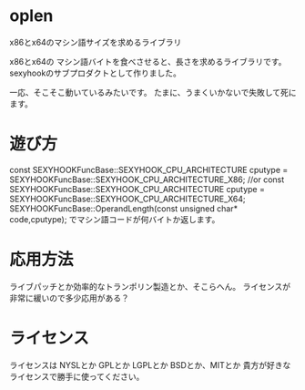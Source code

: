 oplen
=====

x86とx64のマシン語サイズを求めるライブラリ

x86とx64の マシン語バイトを食べさせると、長さを求めるライブラリです。
sexyhookのサブプロダクトとして作りました。

一応、そこそこ動いているみたいです。
たまに、うまくいかないで失敗して死にます。



遊び方
===

const SEXYHOOKFuncBase::SEXYHOOK_CPU_ARCHITECTURE cputype = SEXYHOOKFuncBase::SEXYHOOK_CPU_ARCHITECTURE_X86;
//or const SEXYHOOKFuncBase::SEXYHOOK_CPU_ARCHITECTURE cputype = SEXYHOOKFuncBase::SEXYHOOK_CPU_ARCHITECTURE_X64;
SEXYHOOKFuncBase::OperandLength(const unsigned char* code,cputype); でマシン語コードが何バイトか返します。



応用方法
===

ライブパッチとか効率的なトランポリン製造とか、そこらへん。
ライセンスが非常に緩いので多少応用がある？


ライセンス
===
ライセンスは NYSLとか GPLとか LGPLとか BSDとか、MITとか 貴方が好きなライセンスで勝手に使ってください。

